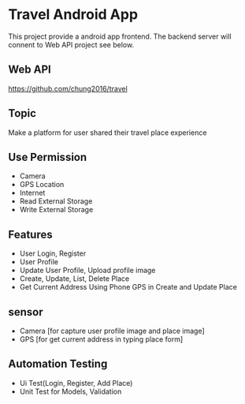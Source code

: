 # Travel Android App
This project provide a android app frontend. The backend server will connent to Web API project see below.

## Web API
https://github.com/chung2016/travel

## Topic
Make a platform for user shared their travel place experience

## Use Permission
- Camera
- GPS Location
- Internet
- Read External Storage
- Write External Storage

## Features
- User Login, Register
- User Profile
- Update User Profile, Upload profile image
- Create, Update, List, Delete Place
- Get Current Address Using Phone GPS in Create and Update Place

## sensor
- Camera [for capture user profile image and place image]
- GPS [for get current address in typing place form]

## Automation Testing
- Ui Test(Login, Register, Add Place)
- Unit Test for Models, Validation
